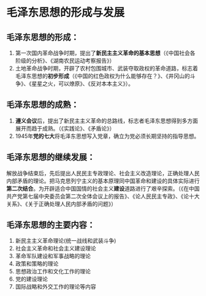 # 毛泽东思想的形成与发展

## 毛泽东思想的形成：
1. 第一次国内革命战争时期，提出了**新民主主义革命的基本思想**（《中国社会各阶级的分析》、《湖南农民运动考察报告》）
2. 土地革命战争时期，开辟了农村包围城市、武装夺取政权的革命道路，标志着毛泽东思想的**初步形成**（《中国的红色政权为什么能够存在？》、《井冈山的斗争》、《星星之火，可以燎原》、《反对本本主义》）。

## 毛泽东思想的成熟：
1. **遵义会议**后，提出了新民主主义革命的总路线，标志者毛泽东思想得到多方面展开而趋于成熟。（《实践论》、《矛盾论》）
2. 1945年**党的七大**将毛泽东思想写入党章，确立为党必须长期坚持的指导思想。

## 毛泽东思想的继续发展：
解放战争结束后，先后提出人民民主专政理论、社会主义改造理论，正确处理人民内部矛盾的理论。把马克思列宁主义的基本原理同中国革命和建设的具体实际进行**第二次结合**。为开辟适合中国国情的社会主义**建设**道路进行了艰辛探索。（《在中国共产党第七届中央委员会第二次全体会议上的报告》、《论人民民主专政》、《论十大关系》、《关于正确处理人民内部矛盾的问题》）

## 毛泽东思想的主要内容：
1. 新民主主义革命理论(统一战线和武装斗争)
2. 社会主义革命和社会主义建设理论
3. 革命军队建设和军事战略的理论
4. 政策和策略的理论
5. 思想政治工作和文化工作的理论
6. 党的建设理论
7. 国际战略和外交工作的理论等内容

